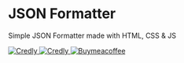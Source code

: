 # JSON Formatter
Simple JSON Formatter made with HTML, CSS &amp; JS <br>

<a href="https://ondra907.com/downloads/json-formatter.zip">
        <img src="https://img.shields.io/badge/Download-2AAA8A?style=for-the-badge&logo=data%3Aimage%2Fpng%3Bbase64%2CiVBORw0KGgoAAAANSUhEUgAAAO0AAADeCAAAAAD0yNhQAAAAAXNSR0IArs4c6QAAAARnQU1BAACxjwv8YQUAAAACdFJOUwAAdpPNOAAAAAlwSFlzAAAOwwAADsMBx2%2BoZAAABFlJREFUeNrt3d1SozAUB%2FC8%2F4sVaFH3oiDQ2l50OrM7XWnHB4g36q6WhJMPwiH5n1sF8usJSQgBhEBMHI9ZluVpUGv5Gf1TOlYppezjxnbyR1QRY0%2FyLpposUc5EFUS5%2BxXRKodxspTlNhnhVY%2BJ5TaSOtyUtoiKe0qKW2u1j7Gp12rtQ%2FQRttKpZXbElpooYUWWmihxVgKWmihhRZaaKGFFlpooYUWWmihhRZaaKGFFloWWtwrgBZaaKGFFlpooYUWWmihhRZaaKGFFlpooYWWosW9AmihhRZaaKHVRZHl62wTRptnebaaj7r%2FKu51NbX29eufb7O8dezHO3bqKbXNt3%2B%2FbIJjj6YvinLQnud%2BS9NAmbuptJf7LfbzZnaca60d3GQ73zn7GbsptJfZ3%2FaiKnbnX9srtjkGw56U5T771qo3yudOrbZlttJqjrRnoFVXZhvtRXekUMNFXRmUTZWF9k0y0GbaQsjWl1Z%2FmFDa1Ugxdn60koc2GytH60N7XYp2sKky1I4eI5S2HC%2FJ2Uhb2mAlhx5IOdQx0vaMtFdCWVoX7V%2FCAYJd9eWEwtyNdQy0lN0HvCy4WHDpWko11l9v%2BY0H0q%2Ff2Wkls9QqL3B1XKqWVG8Cv4X4QCrTwVxLy2zoiamWVKqzqZaG3YrQsSOVqzHT8szs98lz0rlL0b6SdlmLOaKTJl0FQfvGNrP07LZUrWSc2fs7Fvrsjmol68zSW%2BaWou3ZY6n9bjeu5V6NTZqqsxAb9V8f%2Bfazdv3uXjfjsYRz1iy7h5vmb5dFVGMTrnNw%2BbTOPgS2FlyiSSezQSozry9EHVKpxiajKsvYCm7RpFKNJz53a8Ex2nQyO1m%2FWwuu0aST2UkqM%2B8vMR5TqcYTtMz8v7HZpYT1yF3G11O7lLCe%2Bt3lfBe3WRS2zDZl4fJ8hnO%2F63DV87Aq1mvyCtenf4tITr9mut617mcr3bKegfh%2B2H6Wpso2s7Xhot7K28%2Fchj9n776e%2FGqKtV%2Fi0IXG1oaLUSqvy1fasNjBwv8hn7OaRYs%2Bb5p4OnOexhe6jNT7j1gH7Hcr372AYWqlvIbrd%2B0HFQbLafUbODwgewzUz2raRFOsLAKNqhxGUOqdZqYb9PalMGmqXMbG6r2uTDdwWkO5m74a21TMqVaMdtNnVlf4MqyWdr3rOOGm3vEtsJbS77re2DIu%2FHTa8ZbZ%2BeKdk3bsetd93piVVp9dD%2FdneWmVg3BPc1DMtOqOyMvtD25aVcvsZ3aRnXZ4VOVpKpWfdii7vuaNGWrvZ1O8TZJz1P5YdP3ib788tf9d4Hu9Fc1VK4QQ%2Ft8WxlkroIUWWmihhRZaaKGFFlpooYUWWmihhRZaaKGFFtqpo%2FapvckFh7FWQgsttNBCCy200EILLbTQLjZuSWmLpLSK5%2Fi6lE7bWJOblPZsM5UVXWqFeIkPu7WblV1mtLaT0FGdtB%2Bxjwk7%2FuRCFY31RHp6ofgdg%2FVYCgQCgVhYvANUB2X6FvOgRAAAAABJRU5ErkJggg%3D%3D&logoColor=white" alt="Credly">
    </a>
    <a href="https://www.ondra907.com/tools/json-formatter">
        <img src="https://img.shields.io/badge/Live%20Preview-C70039?style=for-the-badge&logo=data%3Aimage%2Fpng%3Bbase64%2CiVBORw0KGgoAAAANSUhEUgAAAA0AAAAHCAMAAADkrjcoAAAAz1BMVEX%2F%2F%2F%2F7%2B%2Fv%2B%2Fv7n5%2Bf8%2FPzo5%2Bfv7%2B%2F7%2B%2Fv9%2Ff39%2Ff38%2FPz9%2Ff39%2Ff38%2FPz4%2BPj5%2Bfn9%2Ff3%2B%2Fv7%2B%2Fv76%2Bvr5%2Bfn5%2Bfn9%2Ff3%2F%2F%2F%2F%2B%2Fv77%2B%2Fv7%2B%2Fv%2B%2Fv7%2B%2Fv76%2Bvr9%2Ff3%2B%2Fv75%2Bfn%2B%2Fv7%2B%2Fv77%2B%2Fv9%2Ff3%2B%2Fv7%2B%2Fv76%2Bvr%2B%2Fv79%2Ff37%2B%2Fv%2B%2Fv76%2Bfn9%2Ff3%2F%2F%2F%2F%2B%2Fv75%2Bfn%2B%2Fv77%2B%2Fv6%2Bvr9%2Ff3%2B%2Fv79%2Ff36%2Bvr6%2Bvr6%2Bvr9%2Ff3%2F%2F%2F%2F6%2Bvr09PT7%2B%2Fv9%2Ff39%2Ff39%2Ff38%2FPz49%2Ff%2F%2F%2F%2F%2FNt%2BcAAAARHRSTlMAAAAAAAAFSKnLwtfQdxcfl%2B%2B4REVCp%2Fy%2BNz%2FH6UCd8T3Z2kzJzexRts9E6ECm98E%2F2FAmo%2FW3Rk1FpPk0Cle4v8VqEh0m5s8AAABUSURBVAjXY2RgZGWEgi%2BMjAz8jHDwnFGKUfMGkPGZj1H5HiOjigLDw99scpcFGGUYnjJq%2FZZ%2FDlEnfE%2BAkcEYpus32xFGBhZLRsazJmdMGRn3MwMA2AgRjvN9FU8AAAAASUVORK5CYII%3D&logoColor=white" alt="Credly">
    </a>
    <a href="https://www.buymeacoffee.com/ondra907">
        <img src="https://img.shields.io/badge/-buy_me_a%C2%A0coffee-FFBF00?style=for-the-badge&logo=buy-me-a-coffee&logoColor=black" alt="Buymeacoffee">
    </a>
